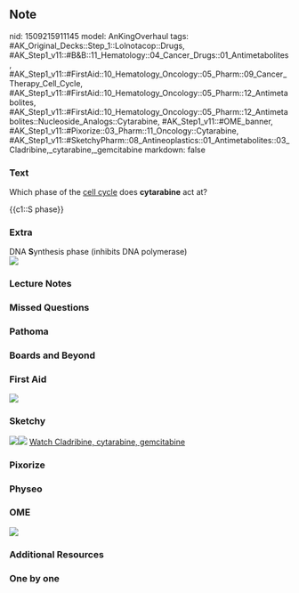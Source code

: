 ## Note
nid: 1509215911145
model: AnKingOverhaul
tags: #AK_Original_Decks::Step_1::Lolnotacop::Drugs, #AK_Step1_v11::#B&B::11_Hematology::04_Cancer_Drugs::01_Antimetabolites, #AK_Step1_v11::#FirstAid::10_Hematology_Oncology::05_Pharm::09_Cancer_Therapy_Cell_Cycle, #AK_Step1_v11::#FirstAid::10_Hematology_Oncology::05_Pharm::12_Antimetabolites, #AK_Step1_v11::#FirstAid::10_Hematology_Oncology::05_Pharm::12_Antimetabolites::Nucleoside_Analogs::Cytarabine, #AK_Step1_v11::#OME_banner, #AK_Step1_v11::#Pixorize::03_Pharm::11_Oncology::Cytarabine, #AK_Step1_v11::#SketchyPharm::08_Antineoplastics::01_Antimetabolites::03_Cladribine,_cytarabine,_gemcitabine
markdown: false

### Text
Which phase of the <u>cell cycle</u> does <b>cytarabine</b> act at?
<div>
  {{c1::S phase}}
</div>

### Extra
<div>
  DNA <b>S</b>ynthesis phase (inhibits DNA polymerase)
</div><img src="paste-57007100920214.jpg">

### Lecture Notes


### Missed Questions


### Pathoma


### Boards and Beyond


### First Aid
<img src="paste-156474248527875.jpg">

### Sketchy
<img src="paste-350980432461825.jpg"><img src=
"paste-27e80f943794364d41532a63d8e1494be8e26c87.png"> <a href=
"https://dashboard.sketchy.com/study/medical/courses/medical-pharmacology/units/medical-pharmacology-antineoplastics/videos/medical-pharmacology-antineoplastics-antimetabolites-cladribine-cytarabine-gemcitabine?utm_source=anki&utm_medium=partnership&utm_campaign=february_update&utm_content=medical">
Watch Cladribine, cytarabine, gemcitabine</a>

### Pixorize


### Physeo


### OME
<div class="ome-widget">
  <a href="https://onlinemeded.org?ref=anki"><img src=
  "_OME_AnkiFlashcards_General_7.png"></a>
</div>

### Additional Resources


### One by one

